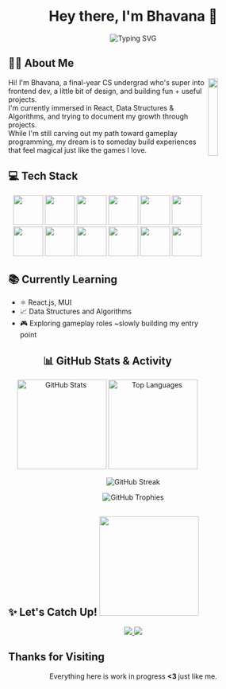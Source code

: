 <h1 align="center">Hey there, I'm Bhavana 👋</h1>

<p align="center">
  <img src="https://readme-typing-svg.herokuapp.com?font=Fira+Code&weight=500&size=22&duration=3000&pause=1200&color=F7971E&center=true&vCenter=true&width=600&lines=👩‍💻+Final+Year+CS+Undergrad;🚀+Java+%7C+Frontend+Dev+%7C+DSA;🎮+Curious+About+Games;" alt="Typing SVG" />
</p>

## 👩‍💻 About Me

<img align="right" width="20%" src="https://camo.githubusercontent.com/6f85d3a9ddca0ffa491da49c112d86afc412509d08ba926846575f427555e937/68747470733a2f2f6d69726f2e6d656469756d2e636f6d2f76322f726573697a653a6669743a3934342f302a463474382d787a2d6239385a637645482e676966" />

Hi! I'm Bhavana, a final-year CS undergrad who's super into frontend dev, a little bit of design, and building fun + useful projects.  
I'm currently immersed in React, Data Structures & Algorithms, and trying to document my growth through projects.  
While I'm still carving out my path toward gameplay programming, my dream is to someday build experiences that feel magical just like the games I love.

## 💻 Tech Stack  
<div align="center">
  
<img src="https://raw.githubusercontent.com/marwin1991/profile-technology-icons/refs/heads/main/icons/javascript.png" width="60">
<img src="https://raw.githubusercontent.com/marwin1991/profile-technology-icons/refs/heads/main/icons/react.png" width="60">
<img src="https://raw.githubusercontent.com/marwin1991/profile-technology-icons/refs/heads/main/icons/node_js.png" width="60">
<img src="https://raw.githubusercontent.com/marwin1991/profile-technology-icons/refs/heads/main/icons/vite.png" width="60">
<img src="https://raw.githubusercontent.com/marwin1991/profile-technology-icons/refs/heads/main/icons/java.png" width="60">
<img src="https://raw.githubusercontent.com/marwin1991/profile-technology-icons/refs/heads/main/icons/python.png" width="60">
<img src="https://raw.githubusercontent.com/marwin1991/profile-technology-icons/refs/heads/main/icons/git.png" width="60">
<img src="https://raw.githubusercontent.com/marwin1991/profile-technology-icons/refs/heads/main/icons/visual_studio_code.png" width="60">
<img src="https://raw.githubusercontent.com/marwin1991/profile-technology-icons/refs/heads/main/icons/html.png" width="60" color="white">
<img src="https://raw.githubusercontent.com/marwin1991/profile-technology-icons/refs/heads/main/icons/css.png" width="60">
<img src="https://raw.githubusercontent.com/marwin1991/profile-technology-icons/refs/heads/main/icons/material_ui.png" width="60">



<img src="https://raw.githubusercontent.com/marwin1991/profile-technology-icons/refs/heads/main/icons/figma.png" width="60">

</div>

## 📚 Currently Learning
- ⚛️ React.js, MUI 
- 📈 Data Structures and Algorithms  
- 🎮 Exploring gameplay roles ~slowly building my entry point  

<h2 align="center">📊 GitHub Stats & Activity</h2>

<p align="center">
  <img src="https://github-readme-stats.vercel.app/api?username=bhavana-201&show_icons=true&theme=tokyonight&hide_border=true&border_radius=20" alt="GitHub Stats" height="180"/>
  <img src="https://github-readme-stats.vercel.app/api/top-langs/?username=bhavana-201&layout=compact&theme=tokyonight&hide_border=true&border_radius=20" alt="Top Languages" height="180"/>
</p>

<p align="center">
  <img src="https://github-readme-streak-stats.herokuapp.com?user=bhavana-201&theme=tokyonight&hide_border=true&border_radius=20" alt="GitHub Streak"/>
</p>

<p align="center">
  <img src="https://github-profile-trophy.vercel.app/?username=bhavana-201&theme=onedark&margin-w=15&no-frame=true&column=4" alt="GitHub Trophies"/>
</p>


 ## ✨ Let's Catch Up! <img src="https://user-images.githubusercontent.com/74038190/212284158-e840e285-664b-44d7-b79b-e264b5e54825.gif" width="200">
<p align="center">
  <a href="mailto:bhavanapendyala9@gmail.com">
    <img src="https://img.shields.io/badge/Gmail-D14836?style=for-the-badge&logo=gmail&logoColor=white"/>
  </a>
  <a href="https://www.linkedin.com/in/bhavana-pendyala" target="_blank">
    <img src="https://img.shields.io/badge/LinkedIn-blue?style=for-the-badge&logo=linkedin&logoColor=white"/>
  </a>
</p>


##  Thanks for Visiting 
<p align="center">Everything here is work in progress <strong> <3 </strong> just like me.<p>
